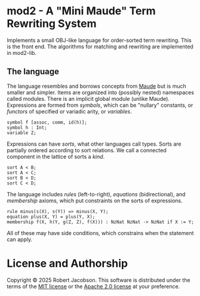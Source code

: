 # mod2 - A "Mini Maude" Term Rewriting System

Implements a small OBJ-like language for order-sorted term rewriting. This is the
front end. The algorithms for matching and rewriting are implemented in mod2-lib.

## The language

The language resembles and borrows concepts from
[Maude](https://maude.cs.illinois.edu/wiki/The_Maude_System) but is much smaller and
simpler. Items are organized into (possibly nested) namespaces called modules. There is
an implicit global module (unlike Maude). Expressions are formed from _symbols_, which
can be "nullary" constants, or _functors_ of specified or variadic arity, or _variables_.

```maude
symbol f [assoc, comm, id(h)];
symbol h : Int;
variable Z;
```

Expressions can have _sorts_, what other languages call types. Sorts are partially ordered
according to sort relations. We call a connected component in the lattice of sorts a _kind_.

```maude
sort A < B;
sort A < C;
sort B < D;
sort C < D;
```

The language includes _rules_ (left-to-right), _equations_ (bidirectional),
and _membership_ axioms, which put constraints on the sorts of expressions.

```maude
rule minus(s(X), s(Y)) => minus(X, Y);
equation plus(X, Y) = plus(Y, X);
membership f(X, h(Y, g(Z, Z), f(X))) : NzNat NzNat -> NzNat if X := Y;
```

All of these may have side conditions, which constrains when the statement can apply. 

# License and Authorship

Copyright © 2025 Robert Jacobson. This software is distributed under the terms of the
[MIT license](LICENSE-MIT) or the [Apache 2.0 license](LICENSE-APACHE) at your preference.
